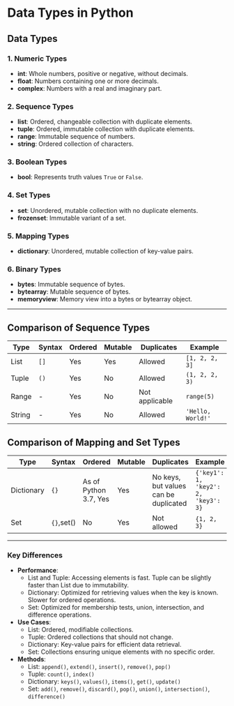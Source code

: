 # Data Types in Python

## Data Types

### 1. Numeric Types
- **int**: Whole numbers, positive or negative, without decimals.
- **float**: Numbers containing one or more decimals.
- **complex**: Numbers with a real and imaginary part.

### 2. Sequence Types
- **list**: Ordered, changeable collection with duplicate elements.
- **tuple**: Ordered, immutable collection with duplicate elements.
- **range**: Immutable sequence of numbers.
- **string**: Ordered collection of characters.

### 3. Boolean Types
- **bool**: Represents truth values `True` or `False`.

### 4. Set Types
- **set**: Unordered, mutable collection with no duplicate elements.
- **frozenset**: Immutable variant of a set.

### 5. Mapping Types
- **dictionary**: Unordered, mutable collection of key-value pairs.

### 6. Binary Types
- **bytes**: Immutable sequence of bytes.
- **bytearray**: Mutable sequence of bytes.
- **memoryview**: Memory view into a bytes or bytearray object.

---

## Comparison of Sequence Types
| Type   | Syntax  | Ordered | Mutable | Duplicates | Example            |
|--------|---------|---------|---------|------------|--------------------|
| List   | `[]`    | Yes     | Yes     | Allowed    | `[1, 2, 2, 3]`    |
| Tuple  | `()`    | Yes     | No      | Allowed    | `(1, 2, 2, 3)`     |
| Range  | -       | Yes     | No      | Not applicable | `range(5)`       |
| String | -       | Yes     | No      | Allowed    | `'Hello, World!'` |

## Comparison of Mapping and Set Types
| Type      | Syntax  | Ordered | Mutable | Duplicates | Example                                          |
|-----------|---------|---------|---------|------------|--------------------------------------------------|
| Dictionary| `{}`    | As of Python 3.7, Yes | Yes | No keys, but values can be duplicated | `{'key1': 1, 'key2': 2, 'key3': 3}` |
| Set       | `{}`,set()    | No      | Yes     | Not allowed| `{1, 2, 3}`                                      |

---

### Key Differences
- **Performance**:
  - List and Tuple: Accessing elements is fast. Tuple can be slightly faster than List due to immutability.
  - Dictionary: Optimized for retrieving values when the key is known. Slower for ordered operations.
  - Set: Optimized for membership tests, union, intersection, and difference operations.
- **Use Cases**:
  - List: Ordered, modifiable collections.
  - Tuple: Ordered collections that should not change.
  - Dictionary: Key-value pairs for efficient data retrieval.
  - Set: Collections ensuring unique elements with no specific order.
- **Methods**:
  - List: `append()`, `extend()`, `insert()`, `remove()`, `pop()`
  - Tuple: `count()`, `index()`
  - Dictionary: `keys()`, `values()`, `items()`, `get()`, `update()`
  - Set: `add()`, `remove()`, `discard()`, `pop()`, `union()`, `intersection()`, `difference()`
